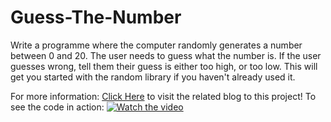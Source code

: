 # Guess-The-Number
Write a programme where the computer randomly generates a number between 0 and 20. The user needs to guess what the number is. If the user guesses wrong, tell them their guess is either too high, or too low. This will get you started with the random library if you haven't already used it.

For more information:
[Click Here](https://dsasanengineer.blogspot.com/2020/02/guess-number-by-python3.html) to visit the related blog to this project!
To see the code in action:
[![Watch the video](http://i3.ytimg.com/vi/KXjWjY5-20g/maxresdefault.jpg)](https://youtu.be/KXjWjY5-20g)
